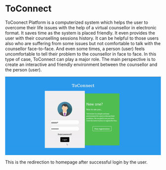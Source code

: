 # ToConnect
ToCoonect Platform is a computerized system which helps the user to overcome their life issues with the help of a virtual counsellor in electronic format. It saves time as the system is placed friendly. It even provides the user with their counselling sessions history. It can be helpful to those users also who are suffering from some issues but not comfortable to talk with the counsellor face-to-face. And even some times, a person (user) feels uncomfortable to tell their problem to the counsellor in face to face. In this type of case, ToConnect can play a major role.  The main perspective is to create an interactive and friendly environment between the counsellor and the person (user). 
<p align="center">
<img src='https://github.com/Kelta-King/ToConnect/blob/master/blob/ToconnectHome.gif' align='center'>
</p>
<p>This is the redirection to homepage after successful login by the user.

